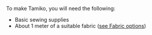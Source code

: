 To make Tamiko, you will need the following:

*   Basic sewing supplies
*   About 1 meter of a suitable fabric ([see Fabric options](/docs/patterns/tamiko/fabric))
